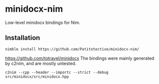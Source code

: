 # minidocx-nim
Low-level minidocx bindings for Nim.

## Installation
```
nimble install https://github.com/Patitotective/minidocx-nim/
```
https://github.com/totravel/minidocx
The bindings were mainly generated by c2nim, and are mostly untested.
```
c2nim --cpp --header --importc --strict --debug src/minidocx/src/minidocx.hpp
```

